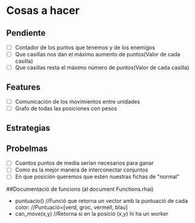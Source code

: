 # Cosas a hacer
## Pendiente
- [ ] Contador de los puntos que tenemos y de los enemigos
- [ ] Que casillas nos dan el máximo aumento de puntos(Valor de cada casilla)
- [ ] Que casillas resta el máximo número de puntos(Valor de cada casilla)

## Features
- [ ] Comunicación de los movimientos entre unidades
- [ ] Grafo de todas las posiciones con pesos
## Estrategias
## Probelmas
- [ ] Cuantos puntos de media serían necesarios para ganar
- [ ] Como es la mejor manera de interconectar conjuntos
- [ ] En que posición queremos que esten nuestras fichas de "normal"

##Documentació de funcions (al document Functions.rhai)
- puntuacio()
//Funció que retorna un vector amb la puntuació de cada color:
//Puntuació=[verd, groc, vermell, blau]
- can_move(x,y)
//Retorna si en la posició (x,y) hi ha un worker
